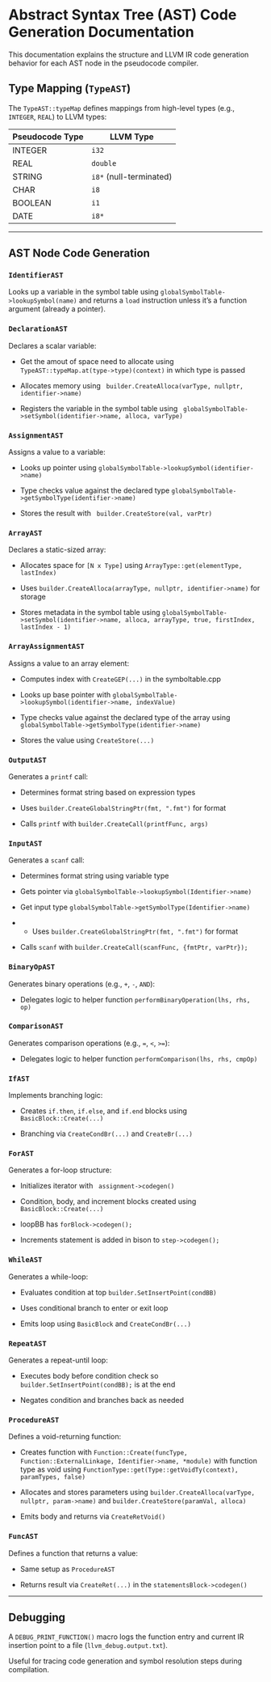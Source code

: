 # Abstract Syntax Tree (AST) Code Generation Documentation

This documentation explains the structure and LLVM IR code generation behavior for each AST node in the pseudocode compiler.

## Type Mapping (`TypeAST`)

The `TypeAST::typeMap` defines mappings from high-level types (e.g., `INTEGER`, `REAL`) to LLVM types:

| Pseudocode Type | LLVM Type               |
| --------------- | ----------------------- |
| INTEGER         | `i32`                   |
| REAL            | `double`                |
| STRING          | `i8*` (null-terminated) |
| CHAR            | `i8`                    |
| BOOLEAN         | `i1`                    |
| DATE            | `i8*`                   |

---

## AST Node Code Generation

### `IdentifierAST`

Looks up a variable in the symbol table using `globalSymbolTable->lookupSymbol(name)` and returns a `load` instruction unless it’s a function argument (already a pointer).

### `DeclarationAST`

Declares a scalar variable:
- Get the amout of space need to allocate using `TypeAST::typeMap.at(type->type)(context)` in which type is passed
  
- Allocates memory using ` builder.CreateAlloca(varType, nullptr, identifier->name)`

- Registers the variable in the symbol table using ` globalSymbolTable->setSymbol(identifier->name, alloca, varType)`

### `AssignmentAST`

Assigns a value to a variable:

- Looks up pointer using `globalSymbolTable->lookupSymbol(identifier->name)`

- Type checks value against the declared type `globalSymbolTable->getSymbolType(identifier->name)`

- Stores the result with ` builder.CreateStore(val, varPtr)`

### `ArrayAST`

Declares a static-sized array:

- Allocates space for `[N x Type]` using `ArrayType::get(elementType, lastIndex)`

- Uses `builder.CreateAlloca(arrayType, nullptr, identifier->name)` for storage

- Stores metadata in the symbol table using `globalSymbolTable->setSymbol(identifier->name, alloca, arrayType, true, firstIndex, lastIndex - 1)`

### `ArrayAssignmentAST`

Assigns a value to an array element:

- Computes index with `CreateGEP(...)` in the symboltable.cpp

- Looks up base pointer with `globalSymbolTable->lookupSymbol(identifier->name, indexValue)`

- Type checks value against the declared type of the array using `globalSymbolTable->getSymbolType(identifier->name)`

- Stores the value using `CreateStore(...)`

### `OutputAST`

Generates a `printf` call:

- Determines format string based on expression types

- Uses `builder.CreateGlobalStringPtr(fmt, ".fmt")` for format

- Calls `printf` with `builder.CreateCall(printfFunc, args)`

### `InputAST`

Generates a `scanf` call:

- Determines format string using variable type

- Gets pointer via `globalSymbolTable->lookupSymbol(Identifier->name)`
  
- Get input type `globalSymbolTable->getSymbolType(Identifier->name)`
  
- - Uses `builder.CreateGlobalStringPtr(fmt, ".fmt")` for format

- Calls `scanf` with `builder.CreateCall(scanfFunc, {fmtPtr, varPtr});`

### `BinaryOpAST`

Generates binary operations (e.g., `+`, `-`, `AND`):

- Delegates logic to helper function `performBinaryOperation(lhs, rhs, op)`

### `ComparisonAST`

Generates comparison operations (e.g., `=`, `<`, `>=`):

- Delegates logic to helper function `performComparison(lhs, rhs, cmpOp)`

### `IfAST`

Implements branching logic:

- Creates `if.then`, `if.else`, and `if.end` blocks using `BasicBlock::Create(...)`

- Branching via `CreateCondBr(...)` and `CreateBr(...)`

### `ForAST`

Generates a for-loop structure:

- Initializes iterator with ` assignment->codegen()`

- Condition, body, and increment blocks created using `BasicBlock::Create(...)`

- loopBB has `forBlock->codegen();`

- Increments statement is added in bison to `step->codegen();`

### `WhileAST`

Generates a while-loop:

- Evaluates condition at top `builder.SetInsertPoint(condBB)`

- Uses conditional branch to enter or exit loop

- Emits loop using `BasicBlock` and `CreateCondBr(...)`

### `RepeatAST`

Generates a repeat-until loop:

- Executes body before condition check so `builder.SetInsertPoint(condBB);` is at the end

- Negates condition and branches back as needed

### `ProcedureAST`

Defines a void-returning function:

- Creates function with `Function::Create(funcType, Function::ExternalLinkage, Identifier->name, *module)` with function type as void using `FunctionType::get(Type::getVoidTy(context), paramTypes, false)`

- Allocates and stores parameters using `builder.CreateAlloca(varType, nullptr, param->name)` and `builder.CreateStore(paramVal, alloca)`

- Emits body and returns via `CreateRetVoid()`

### `FuncAST`

Defines a function that returns a value:

- Same setup as `ProcedureAST`

- Returns result via `CreateRet(...)` in the `statementsBlock->codegen()`

---

## Debugging

A `DEBUG_PRINT_FUNCTION()` macro logs the function entry and current IR insertion point to a file (`llvm_debug.output.txt`).

Useful for tracing code generation and symbol resolution steps during compilation.
